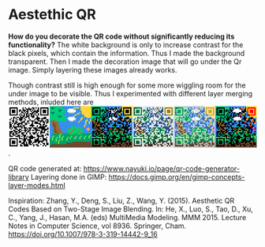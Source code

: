 # Aestethic QR
**How do you decorate the QR code without significantly reducing its functionality?** The white background is only to increase contrast for the black pixels, which contain the information. Thus I made the background transparent. Then I made the decoration image that will go under the Qr image. Simply layering these images already works.


Though contrast still is high enough for some more wiggling room for the under image to be visible. Thus I experimented with different layer merging methods, inluded here are ![layering with alpha 0.4, aplha 0.7 and burn](qr_files/comparison.png).

QR code generated at: <https://www.nayuki.io/page/qr-code-generator-library>
Layering done in GIMP: <https://docs.gimp.org/en/gimp-concepts-layer-modes.html>

Inspiration: Zhang, Y., Deng, S., Liu, Z., Wang, Y. (2015). Aesthetic QR Codes Based on Two-Stage Image Blending. In: He, X., Luo, S., Tao, D., Xu, C., Yang, J., Hasan, M.A. (eds) MultiMedia Modeling. MMM 2015. Lecture Notes in Computer Science, vol 8936. Springer, Cham. https://doi.org/10.1007/978-3-319-14442-9_16

<!--https://www.qr-code-generator.com/ Wifi-connecting
![gif](https://piskel-imgstore-b.appspot.com/img/f1758563-1118-11ed-9b19-dbfcb947f1e7.gif)

